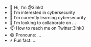 - 👋 Hi, I’m @3ihk0
- 👀 I’m interested in cybersecurity 
- 🌱 I’m currently learning cybersecurity 
- 💞️ I’m looking to collaborate on ...
- 📫 How to reach me on Twitter:3ihk0
- 😄 Pronouns: ...
- ⚡ Fun fact: ...

<!---
Abdullah911-saleh/Abdullah911-saleh is a ✨ special ✨ repository because its `README.md` (this file) appears on your GitHub profile.
You can click the Preview link to take a look at your changes.
--->
